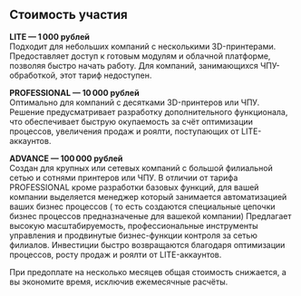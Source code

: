 ## **Стоимость участия**

**LITE — 1 000 рублей**  
Подходит для небольших компаний с несколькими 3D-принтерами. Предоставляет доступ к готовым модулям и облачной платформе, позволяя быстро начать работу. Для компаний, занимающихся ЧПУ-обработкой, этот тариф недоступен.

**PROFESSIONAL — 10 000 рублей**  
Оптимально для компаний с десятками 3D-принтеров или ЧПУ. Решение предусматривает разработку дополнительного функционала, что обеспечивает быструю окупаемость за счёт оптимизации процессов, увеличения продаж и роялти, поступающих от LITE-аккаунтов.

**ADVANCE — 100 000 рублей**  
Создан для крупных или сетевых компаний с большой филиальной сетью и сотнями принтеров или ЧПУ. 
В отличии от тарифа PROFESSIONAL кроме разработки базовых функций, для вашей компании выделяется менеджер который занимается автоматизацией ваших бизнес процессов ( то есть создаются специальные цепочки бизнес процессов предназначеные для вашекой компании)
Предлагает высокую масштабируемость, профессиональные инструменты управления и продвинутые бизнес-функции контроля за сетью филиалов. Инвестиции быстро возвращаются благодаря оптимизации процессов, росту продаж и роялти от LITE-аккаунтов.

При предоплате на несколько месяцев общая стоимость снижается, а вы экономите время, исключив ежемесячные расчёты.